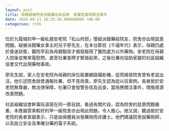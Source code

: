 ```yaml
---
layout: post
title: 母親疑被院舍派錯藥及有鼠患　家屬促當局關注事件
date: 2020-09-21 10:25:38.000000000 +08:00
categories: rthk
---
```


位於九龍城的甲一級私營安老院「松山府邸」懷疑派錯藥給院友，院舍亦出現鼠患問題。疑被派錯藥女事主的兒子廖先生，在本台節目《千禧年代》表示，母親仍處於昏迷狀態，醫院早前為母親驗尿才揭發服用了醫院處方以外藥物。安老院在母親入院後並無來電慰問，直至社署查牌才緊張起來，之後社署向協助家屬的社區組織協會交代出現藥物事故。

廖先生說，家人在安老院內母親的床位裝置網路攝影機，從而揭發院舍曾有老鼠出沒，他引述院舍說曾通報社署，但不見改善。廖先生認為從以往案例，長者居於安老院無尊嚴，無法律保障，社署只會發警告信及巡查，當局應關注事件，增撥資源改善問題。

社區組織協會幹事阮淑茵在同一節目說，看過有關片段，認為院舍的鼠患問題嚴重，本應屬質素較好的甲一級院舍亦出現此問題，令人擔心。她又說，聽過居於安老院的長者家屬表示，只是由保健員派發藥物而非護士。他們建議院舍設藥劑師，以及設立安全及準確分藥的電子系統。
